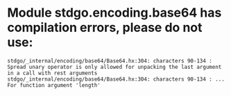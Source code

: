 # Module stdgo.encoding.base64 has compilation errors, please do not use:
```
stdgo/_internal/encoding/base64/Base64.hx:304: characters 90-134 : Spread unary operator is only allowed for unpacking the last argument in a call with rest arguments
stdgo/_internal/encoding/base64/Base64.hx:304: characters 90-134 : ... For function argument 'length'

```

